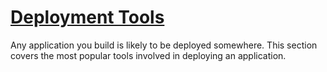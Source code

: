# [Deployment Tools](#/deployment-tools?id=deployment-tools)

Any application you build is likely to be deployed somewhere. This section covers the most popular tools involved in deploying an application.

